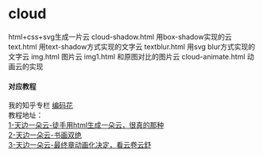 # cloud
html+css+svg生成一片云
cloud-shadow.html 用box-shadow实现的云
text.html 用text-shadow方式实现的文字云
textblur.html 用svg blur方式实现的文字云
img.html 图片云
img1.html 和原图对比的图片云
cloud-animate.html 动画云的实现
#### 对应教程
我的知乎专栏 [编码花](https://zhuanlan.zhihu.com/c_1106228534267351040)<br/>
教程地址：<br/>
[1-天边一朵云-徒手用html生成一朵云，很真的那种](https://zhuanlan.zhihu.com/p/69862904)<br/>
[2-天边一朵云-书画双绝](https://zhuanlan.zhihu.com/p/70267062)<br/>
[3-天边一朵云-最终章动画化决定，看云卷云舒]()